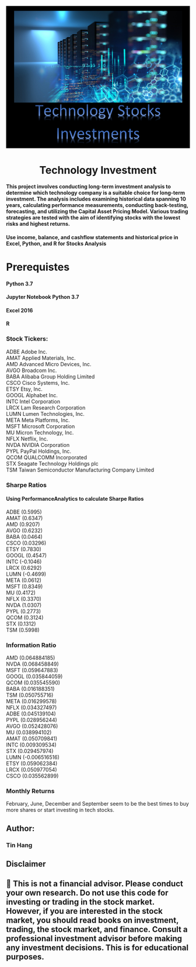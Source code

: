 <img src="Technology.PNG">
<h1 align="center">Technology Investment</h1>

#### This project involves conducting long-term investment analysis to determine which technology company is a suitable choice for long-term investment. The analysis includes examining historical data spanning 10 years, calculating performance measurements, conducting back-testing, forecasting, and utilizing the Capital Asset Pricing Model. Various trading strategies are tested with the aim of identifying stocks with the lowest risks and highest returns.  


#### Use income, balance, and cashflow statements and historical price in Excel, Python, and R for Stocks Analysis

# Prerequistes  
#### Python 3.7  
#### Jupyter Notebook Python 3.7   
#### Excel 2016  
#### R  

### Stock Tickers:
ADBE Adobe Inc.  
AMAT Applied Materials, Inc.  
AMD Advanced Micro Devices, Inc.  
AVGO Broadcom Inc.  
BABA Alibaba Group Holding Limited  
CSCO Cisco Systems, Inc.  
ETSY Etsy, Inc.  
GOOGL Alphabet Inc.  
INTC Intel Corporation  
LRCX Lam Research Corporation  
LUMN Lumen Technologies, Inc.  
META Meta Platforms, Inc.  
MSFT Microsoft Corporation  
MU Micron Technology, Inc.  
NFLX Netflix, Inc.  
NVDA NVIDIA Corporation  
PYPL PayPal Holdings, Inc.  
QCOM QUALCOMM Incorporated  
STX Seagate Technology Holdings plc  
TSM Taiwan Semiconductor Manufacturing Company Limited  

### Sharpe Ratios 
#### Using PerformanceAnalytics to calculate Sharpe Ratios  
ADBE (0.5995)  
AMAT (0.6347)  
AMD (0.9207)  
AVGO (0.6232)  
BABA (0.0464)  
CSCO (0.03296)  
ETSY (0.7830)  
GOOGL (0.4547)  
INTC (-0.1046)  
LRCX (0.6292)  
LUMN (-0.4699)  
META (0.0612)  
MSFT (0.8349)  
MU (0.4172)  
NFLX (0.3370)  
NVDA (1.0307)  
PYPL (0.2773)  
QCOM (0.3124)   
STX (0.1312)  
TSM (0.5998)  

### Information Ratio  
AMD     (0.064884185)  
NVDA    (0.068458849)  
MSFT    (0.059647883)  
GOOGL   (0.035844059)  
QCOM    (0.035545590)   
BABA    (0.016188351)  
TSM     (0.050755716)  
META    (0.016299578)  
NFLX    (0.034327497)  
ADBE    (0.045139104)  
PYPL    (0.028956244)  
AVGO    (0.052428076)  
MU      (0.038994102)  
AMAT    (0.050709841)  
INTC    (0.009309534)  
STX     (0.029457974)  
LUMN   (-0.006516516)  
ETSY    (0.059062384)  
LRCX    (0.050977054)  
CSCO    (0.035562899)  
 
### Monthly Returns  
February, June, December and September seem to be the best times to buy more shares or start investing in tech stocks.  

## Author:  
### Tin Hang  

## Disclaimer
## 🔴 This is not a financial advisor. Please conduct your own research. Do not use this code for investing or trading in the stock market. However, if you are interested in the stock market, you should read books on investment, trading, the stock market, and finance. Consult a professional investment advisor before making any investment decisions. This is for educational purposes.   
